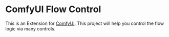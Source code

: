 ﻿# ComfyUI Flow Control
This is an Extension for [ComfyUI](https://github.com/comfyanonymous/ComfyUI).
This project will help you control the flow logic via many controls.


